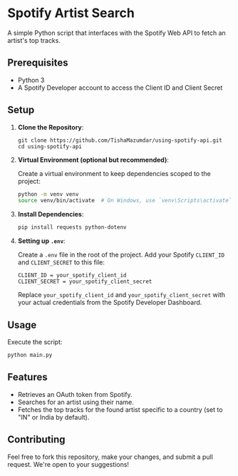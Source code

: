 # Spotify Artist Search

A simple Python script that interfaces with the Spotify Web API to fetch an artist's top tracks.

## Prerequisites

- Python 3
- A Spotify Developer account to access the Client ID and Client Secret

## Setup

1. **Clone the Repository**:

   ```
   git clone https://github.com/TishaMazumdar/using-spotify-api.git
   cd using-spotify-api
   ```

2. **Virtual Environment (optional but recommended)**:

   Create a virtual environment to keep dependencies scoped to the project:

   ```bash
   python -m venv venv
   source venv/bin/activate  # On Windows, use `venv\Scripts\activate`
   ```

3. **Install Dependencies**:

   ```bash
   pip install requests python-dotenv
   ```

4. **Setting up `.env`**:

   Create a `.env` file in the root of the project. Add your Spotify `CLIENT_ID` and `CLIENT_SECRET` to this file:

   ```env
   CLIENT_ID = your_spotify_client_id
   CLIENT_SECRET = your_spotify_client_secret
   ```

   Replace `your_spotify_client_id` and `your_spotify_client_secret` with your actual credentials from the Spotify Developer Dashboard.

## Usage

Execute the script:

```bash
python main.py
```

## Features

- Retrieves an OAuth token from Spotify.
- Searches for an artist using their name.
- Fetches the top tracks for the found artist specific to a country (set to "IN" or India by default).

## Contributing

Feel free to fork this repository, make your changes, and submit a pull request. We're open to your suggestions!
